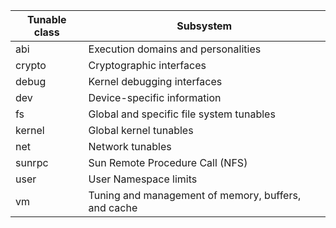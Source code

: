 |Tunable class |	Subsystem|
|----|---|
|abi| Execution domains and personalities|
|crypto| Cryptographic interfaces|
|debug|Kernel debugging interfaces|
|dev|Device-specific information|
|fs|Global and specific file system tunables|
|kernel|Global kernel tunables|
|net|Network tunables|
|sunrpc|Sun Remote Procedure Call (NFS)|
|user|User Namespace limits|
|vm|Tuning and management of memory, buffers, and cache|
